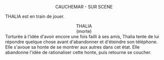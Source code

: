 <center>CAUCHEMAR - SUR SCENE</center>

THALIA est en train de jouer.

<center>THALIA</center>
<center>(morte)</center>
<justify>Torturée à l'idée d'avoir encore une fois failli à ses amis, Thalia tente de lui répondre quelque chose avant d'abandonner et d'éteindre son téléphone. Elle s'avoue sa honte de se montrer aux autres dans cet état. Elle abandonne l'idée de rationaliser cette honte, puis retourne se coucher.</justify>

